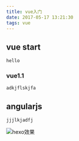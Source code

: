 ```yaml
---
title: vue入门
date: 2017-05-17 13:21:30
tags: vue
---
```

## vue start
```
hello
```

### vue1.1
```
adkjflskjfa
```

## angularjs
```
jjjlkjadfj
```

![hexo效果](/img/vue/vue.PNG)